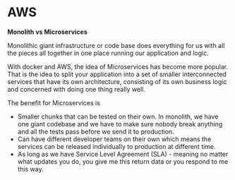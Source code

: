 # AWS

**Monolith vs Microservices**

Monolithic giant infrastructure or code base does everything for us with all the pieces all together in one place running our application and logic.

With docker and AWS, the idea of Microservices has become more popular. That is the idea to split your application into a set of smaller interconnected services that have its own architecture, consisting of its own business logic and concerned with doing one thing really well.

The benefit for Microservices is 

* Smaller chunks that can be tested on their own. In monolith, we have one giant codebase and we have to make sure nobody break anything and all the tests pass before we send it to production.
* Can have different developer teams on their own which means the services can be released individually to production at different time. 
* As long as we have Service Level Agreement \(SLA\) - meaning no matter what updates you do, you give me this return data or you respond to me this way.

